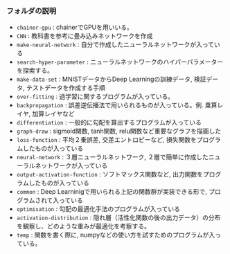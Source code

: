 ### フォルダの説明 

* `chainer-gpu` : chainerでGPUを用いいる。
* `CNN` : 教科書を参考に畳み込みネットワークを作成  
* `make-neural-network` : 自分で作成したニューラルネットワークが入っている  
* `search-hyper-parameter` : ニューラルネットワークのハイパーパラメーターを探索する。  
* `make-data-set` : MNISTデータからDeep Learningの訓練データ, 検証データ, テストデータを作成する手順
* `over-fitting` : 過学習に関するプログラムが入っている。  
* `backpropagation` : 誤差逆伝播法で用いられるものが入っている。例. 乗算レイヤ, 加算レイヤなど     
* `differentiation` : 一般的に勾配を算出するプログラムが入っている  
* `graph-draw` : sigmoid関数, tanh関数, relu関数など重要なグラフを描画した  
* `loss-function` : 平均２乗誤差, 交差エントロピーなど, 損失関数をプログラムしたものが入っている  
* `neural-network` : ３層ニューラルネットワーク, ２層で簡単に作成したニューラルネットワークが入っている  
* `output-activation-function` : ソフトマックス関数など, 出力関数をプログラムしたものが入っている  
* `common` : Deep Learninigで用いられる上記の関数群が実装できる形で, プログラムされて入っている 
* `optimisation` : 勾配の最適化手法のプログラムが入っている  
* `activation-distribution` : 隠れ層（活性化関数の後の出力データ）の分布を観察し、どのような重みが最適化を考察する。     
* `temp` : 関数を書く際に, numpyなどの使い方を試すためのプログラムが入っている。  
